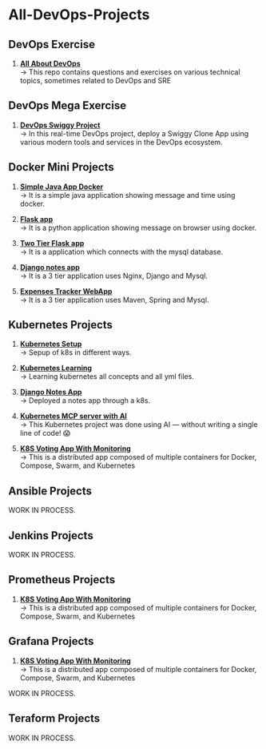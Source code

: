 # All-DevOps-Projects

<h2 align="left">DevOps Exercise</h2>

1. **[All About DevOps](https://github.com/Kartikpawar143/devops-exercises)** <br>
   →  This repo contains questions and exercises on various technical topics, sometimes related to DevOps and SRE

<h2 align="left">DevOps Mega Exercise</h2>

1. **[DevOps Swiggy Project](https://github.com/Kartikpawar143/DevOps-Project-Swiggy)** <br>
   →  In this real-time DevOps project, deploy a Swiggy Clone App using various modern tools and services in the DevOps ecosystem.


<h2 align="left">Docker Mini Projects</h2>

1. **[Simple Java App Docker](https://github.com/Kartikpawar143/Simple-Java-App)** <br>
   →  It is a simple java application showing message and time using docker.
   
2. **[Flask app](https://github.com/Kartikpawar143/Fflask-app-ecs.git)** <br>
   →  It is a python application showing message on browser using docker.
   
3. **[Two Tier Flask app](https://github.com/Kartikpawar143/Two-Tier-Flask-App/tree/main)** <br>
   →  It is a application which connects with the mysql database.
   
4. **[Django notes app](https://github.com/Kartikpawar143/Django-notes-app)** <br>
   →  It is a 3 tier application uses Nginx, Django and Mysql.
   
5. **[Expenses Tracker WebApp](https://github.com/Kartikpawar143/Expenses-Tracker-WebApp.git)** <br>
   →  It is a 3 tier application uses Maven, Spring and Mysql. 

<h2 align="left">Kubernetes Projects</h2>

1. **[Kubernetes Setup](https://github.com/Kartikpawar143/kubestarter)** <br>
   →  Sepup of k8s in different ways.

2. **[Kubernetes Learning](https://github.com/Kartikpawar143/Kubernetes-Learning)** <br>
   →  Learning kubernetes all concepts and all yml files.

3. **[Django Notes App](https://github.com/Kartikpawar143/Django-Notes-App-K8S.git)** <br>
   →  Deployed a notes app through a k8s.

4. **[Kubernetes MCP server with AI](https://github.com/Kartikpawar143/Kubernetes-MCP-server-with-AI--Project.git)** <br>
   →  This Kubernetes project was done using AI — without writing a single line of code! 😱

5. **[K8S Voting App With Monitoring](https://github.com/Kartikpawar143/k8s-voting-app-with-monitoring.git)** <br>
   →  This is a distributed app composed of multiple containers for Docker, Compose, Swarm, and Kubernetes

   
<h2 align="left">Ansible Projects</h2>

WORK IN PROCESS.

<h2 align="left">Jenkins Projects</h2>

WORK IN PROCESS.

<h2 align="left">Prometheus Projects</h2>

1. **[K8S Voting App With Monitoring](https://github.com/Kartikpawar143/k8s-voting-app-with-monitoring.git)** <br>
   →  This is a distributed app composed of multiple containers for Docker, Compose, Swarm, and Kubernetes

<h2 align="left">Grafana Projects</h2>

1. **[K8S Voting App With Monitoring](https://github.com/Kartikpawar143/k8s-voting-app-with-monitoring.git)** <br>
   →  This is a distributed app composed of multiple containers for Docker, Compose, Swarm, and Kubernetes

WORK IN PROCESS.

<h2 align="left">Teraform Projects</h2>

WORK IN PROCESS.
